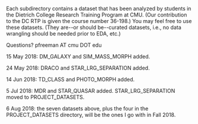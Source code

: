 
Each subdirectory contains a dataset that has been analyzed by students in the
Dietrich College Research Training Program at CMU. (Our contribution to the
DC RTP is given the course number 36-198.) You may feel free to use these
datasets. (They are--or should be--curated datasets, i.e., no data wrangling
should be needed prior to EDA, etc.)

Questions? pfreeman AT cmu DOT edu

15 May 2018: DM_GALAXY and SIM_MASS_MORPH added.

24 May 2018: DRACO and STAR_LRG_SEPARATION added.

14 Jun 2018: TD_CLASS and PHOTO_MORPH added.

5 Jul 2018: MDR and STAR_QUASAR added. STAR_LRG_SEPARATION moved to PROJECT_DATASETS.

6 Aug 2018: the seven datasets above, plus the four in the PROJECT_DATASETS directory, will be the ones I go with in Fall 2018.
